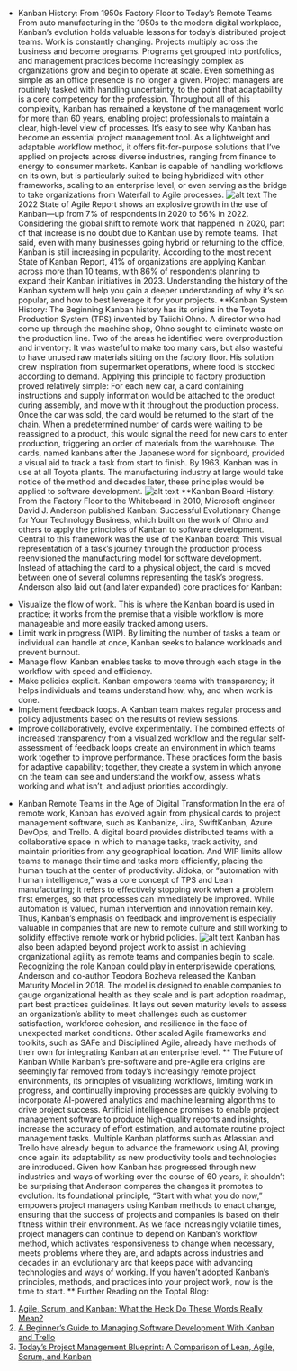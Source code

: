 * Kanban History: From 1950s Factory Floor to Today’s Remote Teams
From auto manufacturing in the 1950s to the modern digital workplace, Kanban’s evolution holds valuable lessons for today’s distributed project teams.
Work is constantly changing. Projects multiply across the business and become programs. Programs get grouped into portfolios, and management practices become increasingly complex as organizations grow and begin to operate at scale. Even something as simple as an office presence is no longer a given.
Project managers are routinely tasked with handling uncertainty, to the point that adaptability is a core competency for the profession. Throughout all of this complexity, Kanban has remained a keystone of the management world for more than 60 years, enabling project professionals to maintain a clear, high-level view of processes.
It’s easy to see why Kanban has become an essential project management tool. As a lightweight and adaptable workflow method, it offers fit-for-purpose solutions that I’ve applied on projects across diverse industries, ranging from finance to energy to consumer markets. Kanban is capable of handling workflows on its own, but is particularly suited to being hybridized with other frameworks, scaling to an enterprise level, or even serving as the bridge to take organizations from Waterfall to Agile processes.
![alt text](https://assets.toptal.io/images?url=https%3A%2F%2Fbs-uploads.toptal.io%2Fblackfish-uploads%2Fpublic-files%2FUntitled-c1c5294701185de6bfc2ad3e915e4861.png)
The 2022 State of Agile Report shows an explosive growth in the use of Kanban—up from 7% of respondents in 2020 to 56% in 2022. Considering the global shift to remote work that happened in 2020, part of that increase is no doubt due to Kanban use by remote teams.
That said, even with many businesses going hybrid or returning to the office, Kanban is still increasing in popularity. According to the most recent State of Kanban Report, 41% of organizations are applying Kanban across more than 10 teams, with 86% of respondents planning to expand their Kanban initiatives in 2023. Understanding the history of the Kanban system will help you gain a deeper understanding of why it’s so popular, and how to best leverage it for your projects.
**Kanban System History: The Beginning
Kanban history has its origins in the Toyota Production System (TPS) invented by Taiichi Ohno. A director who had come up through the machine shop, Ohno sought to eliminate waste on the production line. Two of the areas he identified were overproduction and inventory: It was wasteful to make too many cars, but also wasteful to have unused raw materials sitting on the factory floor. His solution drew inspiration from supermarket operations, where food is stocked according to demand.
Applying this principle to factory production proved relatively simple: For each new car, a card containing instructions and supply information would be attached to the product during assembly, and move with it throughout the production process. Once the car was sold, the card would be returned to the start of the chain. When a predetermined number of cards were waiting to be reassigned to a product, this would signal the need for new cars to enter production, triggering an order of materials from the warehouse. The cards, named kanbans after the Japanese word for signboard, provided a visual aid to track a task from start to finish. By 1963, Kanban was in use at all Toyota plants. The manufacturing industry at large would take notice of the method and decades later, these principles would be applied to software development.
![alt text](https://assets.toptal.io/images?url=https%3A%2F%2Fbs-uploads.toptal.io%2Fblackfish-uploads%2Fpublic-files%2FUntitled-3b688b6aa694de02b8688974d0f18049.png)
**Kanban Board History: From the Factory Floor to the Whiteboard
In 2010, Microsoft engineer David J. Anderson published Kanban: Successful Evolutionary Change for Your Technology Business, which built on the work of Ohno and others to apply the principles of Kanban to software development. Central to this framework was the use of the Kanban board: This visual representation of a task’s journey through the production process reenvisioned the manufacturing model for software development. Instead of attaching the card to a physical object, the card is moved between one of several columns representing the task’s progress.
Anderson also laid out (and later expanded) core practices for Kanban:
- Visualize the flow of work. This is where the Kanban board is used in practice; it works from the premise that a visible workflow is more manageable and more easily tracked among users.
- Limit work in progress (WIP). By limiting the number of tasks a team or individual can handle at once, Kanban seeks to balance workloads and prevent burnout.
- Manage flow. Kanban enables tasks to move through each stage in the workflow with speed and efficiency.
- Make policies explicit. Kanban empowers teams with transparency; it helps individuals and teams understand how, why, and when work is done.
- Implement feedback loops. A Kanban team makes regular process and policy adjustments based on the results of review sessions.
- Improve collaboratively, evolve experimentally. The combined effects of increased transparency from a visualized workflow and the regular self-assessment of feedback loops create an environment in which teams work together to improve performance.
These practices form the basis for adaptive capability; together, they create a system in which anyone on the team can see and understand the workflow, assess what’s working and what isn’t, and adjust priorities accordingly.
* Kanban Remote Teams in the Age of Digital Transformation
In the era of remote work, Kanban has evolved again from physical cards to project management software, such as Kanbanize, Jira, SwiftKanban, Azure DevOps, and Trello. A digital board provides distributed teams with a collaborative space in which to manage tasks, track activity, and maintain priorities from any geographical location. And WIP limits allow teams to manage their time and tasks more efficiently, placing the human touch at the center of productivity.
Jidoka, or “automation with human intelligence,” was a core concept of TPS and Lean manufacturing; it refers to effectively stopping work when a problem first emerges, so that processes can immediately be improved. While automation is valued, human intervention and innovation remain key. Thus, Kanban’s emphasis on feedback and improvement is especially valuable in companies that are new to remote culture and still working to solidify effective remote work or hybrid policies.
![alt text](https://assets.toptal.io/images?url=https%3A%2F%2Fbs-uploads.toptal.io%2Fblackfish-uploads%2Fpublic-files%2FUntitled-b6fffdaaebe76e894bfbdf02bcf2faa3.png)
Kanban has also been adapted beyond project work to assist in achieving organizational agility as remote teams and companies begin to scale. Recognizing the role Kanban could play in enterprisewide operations, Anderson and co-author Teodora Bozheva released the Kanban Maturity Model in 2018. The model is designed to enable companies to gauge organizational health as they scale and is part adoption roadmap, part best practices guidelines. It lays out seven maturity levels to assess an organization’s ability to meet challenges such as customer satisfaction, workforce cohesion, and resilience in the face of unexpected market conditions. Other scaled Agile frameworks and toolkits, such as SAFe and Disciplined Agile, already have methods of their own for integrating Kanban at an enterprise level.
** The Future of Kanban
While Kanban’s pre-software and pre-Agile era origins are seemingly far removed from today’s increasingly remote project environments, its principles of visualizing workflows, limiting work in progress, and continually improving processes are quickly evolving to incorporate AI-powered analytics and machine learning algorithms to drive project success.
Artificial intelligence promises to enable project management software to produce high-quality reports and insights, increase the accuracy of effort estimation, and automate routine project management tasks. Multiple Kanban platforms such as Atlassian and Trello have already begun to advance the framework using AI, proving once again its adaptability as new productivity tools and technologies are introduced.
Given how Kanban has progressed through new industries and ways of working over the course of 60 years, it shouldn’t be surprising that Anderson compares the changes it promotes to evolution. Its foundational principle, “Start with what you do now,” empowers project managers using Kanban methods to enact change, ensuring that the success of projects and companies is based on their fitness within their environment.
As we face increasingly volatile times, project managers can continue to depend on Kanban’s workflow method, which activates responsiveness to change when necessary, meets problems where they are, and adapts across industries and decades in an evolutionary arc that keeps pace with advancing technologies and ways of working. If you haven’t adopted Kanban’s principles, methods, and practices into your project work, now is the time to start.
** Further Reading on the Toptal Blog:
1. [Agile, Scrum, and Kanban: What the Heck Do These Words Really Mean?](https://www.toptal.com/project-managers/technical/agile-scrum-kanban-what-do-they-mean)
2. [A Beginner’s Guide to Managing Software Development With Kanban and Trello](https://www.toptal.com/agile/guide-managing-development-kanban-trello)
3. [Today’s Project Management Blueprint: A Comparison of Lean, Agile, Scrum, and Kanban](https://www.toptal.com/project-managers/agile/project-management-blueprint-part-1-agile-scrum-kanban-lean)

